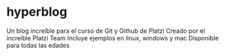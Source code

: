 # hyperblog
Un blog increíble para el curso de Git y Github de Platzi
Creado por el increíble Platzi Team
Incluye ejemplos en linux, windows y mac
Disponible para todas las edades
